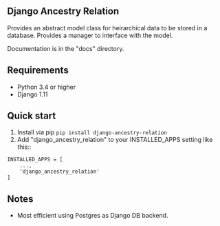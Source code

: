 Django Ancestry Relation
------------------------
Provides an abstract model class for heirarchical data to be stored in a database. 
Provides a manager to interface with the model.

Documentation is in the "docs" directory.

Requirements
------------
* Python 3.4 or higher
* Django 1.11

Quick start
-----------
1. Install via pip `pip install django-ancestry-relation`
2. Add "django_ancestry_relation" to your INSTALLED_APPS setting like this::
```
INSTALLED_APPS = [
    ...,
    'django_ancestry_relation'
]
```

Notes
-----
* Most efficient using Postgres as Django DB backend.
